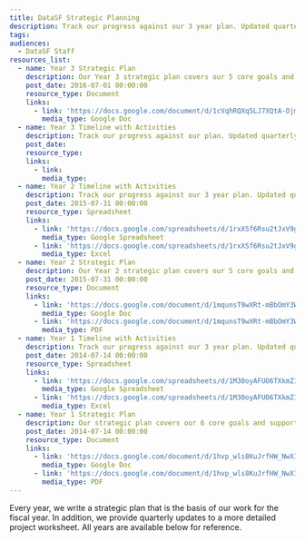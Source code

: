 ```yaml
---
title: DataSF Strategic Planning
description: Track our progress against our 3 year plan. Updated quarterly and subject to changes based on need.
tags:
audiences:
  - DataSF Staff
resources_list:
  - name: Year 3 Strategic Plan
    description: Our Year 3 strategic plan covers our 5 core goals and various subgoals and supporting strategies for next 3 years. Updated annually.
    post_date: 2016-07-01 00:00:00
    resource_type: Document
    links:
      - link: 'https://docs.google.com/document/d/1cVqhRQXq5LJ7XQtA-OjmEXe6penlqI6DY8mY84_wlb0/edit#heading=h.cg536tgky2b'
        media_type: Google Doc
  - name: Year 3 Timeline with Activities
    description: Track our progress against our plan. Updated quarterly and subject to changes based on need.
    post_date:
    resource_type:
    links:
      - link:
        media_type:
  - name: Year 2 Timeline with Activities
    description: Track our progress against our 3 year plan. Updated quarterly and subject to changes based on need.
    post_date: 2015-07-31 00:00:00
    resource_type: Spreadsheet
    links:
      - link: 'https://docs.google.com/spreadsheets/d/1rxXSf6Rsu2tJxV9gEnRWuVzcbfSmJrpwj-b_T8u8TWs/edit?usp=sharing'
        media_type: Google Spreadsheet
      - link: 'https://docs.google.com/spreadsheets/d/1rxXSf6Rsu2tJxV9gEnRWuVzcbfSmJrpwj-b_T8u8TWs/export?format=xlsx'
        media_type: Excel
  - name: Year 2 Strategic Plan
    description: Our Year 2 strategic plan covers our 5 core goals and various subgoals and supporting strategies for next 3 years. Updated annually.
    post_date: 2015-07-31 00:00:00
    resource_type: Document
    links:
      - link: 'https://docs.google.com/document/d/1mqunsT9wXRt-mBbOmY3WcEJmsWSpMOISotZ1WHZ1_IU/edit?usp=sharing'
        media_type: Google Doc
      - link: 'https://docs.google.com/document/d/1mqunsT9wXRt-mBbOmY3WcEJmsWSpMOISotZ1WHZ1_IU/export?format=pdf'
        media_type: PDF
  - name: Year 1 Timeline with Activities
    description: Track our progress against our 3 year plan. Updated quarterly and subject to changes based on need.
    post_date: 2014-07-14 00:00:00
    resource_type: Spreadsheet
    links:
      - link: 'https://docs.google.com/spreadsheets/d/1M30oyAFUO6TXkmZ1jqGXTNGdvsTiXh5V7oS7vUCKRJ0/edit?usp=sharing'
        media_type: Google Spreadsheet
      - link: 'https://docs.google.com/spreadsheets/d/1M30oyAFUO6TXkmZ1jqGXTNGdvsTiXh5V7oS7vUCKRJ0/export?format=xlsx'
        media_type: Excel
  - name: Year 1 Strategic Plan
    description: Our strategic plan covers our 6 core goals and supporting strategies for next 3 years. Updated annually.
    post_date: 2014-07-14 00:00:00
    resource_type: Document
    links:
      - link: 'https://docs.google.com/document/d/1hvp_wls8KuJrfHW_NwX1qtyFR4EFdWCkxcULnNlhKNw/edit?usp=sharing'
        media_type: Google Doc
      - link: 'https://docs.google.com/document/d/1hvp_wls8KuJrfHW_NwX1qtyFR4EFdWCkxcULnNlhKNw/export?format=pdf'
        media_type: PDF
---
```



Every year, we write a strategic plan that is the basis of our work for the fiscal year. In addition, we provide quarterly updates to a more detailed project worksheet. All years are available below for reference.